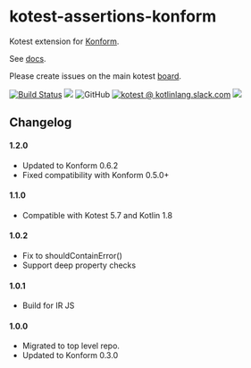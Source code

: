 # kotest-assertions-konform

Kotest extension for [Konform](https://github.com/konform-kt/konform).

See [docs](https://kotest.io/docs/assertions/konform-matchers.html).

Please create issues on the main kotest [board](https://github.com/kotest/kotest/issues).

[![Build Status](https://github.com/kotest/kotest-assertions-konform/workflows/master/badge.svg)](https://github.com/kotest/kotest-assertions-konform/actions)
[<img src="https://img.shields.io/maven-central/v/io.kotest.extensions/kotest-assertions-konform.svg?label=latest%20release"/>](http://search.maven.org/#search|ga|1|kotest-assertions-konform)
![GitHub](https://img.shields.io/github/license/kotest/kotest-assertions-konform)
[![kotest @ kotlinlang.slack.com](https://img.shields.io/static/v1?label=kotlinlang&message=kotest&color=blue&logo=slack)](https://kotlinlang.slack.com/archives/CT0G9SD7Z)
[<img src="https://img.shields.io/nexus/s/https/oss.sonatype.org/io.kotest.extensions/kotest-assertions-konform.svg?label=latest%20snapshot"/>](https://oss.sonatype.org/content/repositories/snapshots/io/kotest/extensions/kotest-assertions-konform/)


## Changelog

#### 1.2.0

* Updated to Konform 0.6.2
* Fixed compatibility with Konform 0.5.0+

#### 1.1.0

* Compatible with Kotest 5.7 and Kotlin 1.8

#### 1.0.2

* Fix to shouldContainError()
* Support deep property checks

#### 1.0.1

* Build for IR JS

#### 1.0.0

* Migrated to top level repo.
* Updated to Konform 0.3.0
